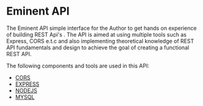 # Eminent API

The Eminent API simple interface for the Author to get hands on experience of building REST Api's . The API is aimed at using multiple tools such as Express, CORS e.t.c and also implementing theoretical knowledge of REST API fundamentals and design to achieve the goal of creating a functional REST API.

The following components and tools are used in this API:

- [CORS](https://enable-cors.org/)
- [EXPRESS](https://expressjs.com/)
- [NODEJS](https://nodejs.org/en/)
- [MYSQL](https://www.mysql.com/)
